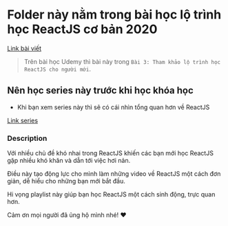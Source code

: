 # Folder này nằm trong bài học lộ trình học ReactJS cơ bản 2020

[Link bài viết](https://www.ezfrontend.com/blog/lo-trinh-hoc-reactjs-co-ban-2020)

> Trên bài học Udemy thì bài này trong `Bài 3: Tham khảo lộ trình học ReactJS cho người mới`.

## Nên học series này trước khi học khóa học

- Khi bạn xem series này thì sẽ có cái nhìn tổng quan hơn về ReactJS

[Link series](https://bom.so/PXlj7O)

### Description

Với nhiều chủ đề khó nhai trong ReactJS khiến các bạn mới học ReactJS gặp nhiều khó khăn và dẫn tới việc hơi nản.

Điều này tạo động lực cho mình làm những video về ReactJS một cách đơn giản, dễ hiểu cho những bạn mới bắt đầu.

Hi vọng playlist này giúp bạn học ReactJS một cách sinh động, trực quan hơn.

Cảm ơn mọi người đã ủng hộ mình nhé! ❤️

